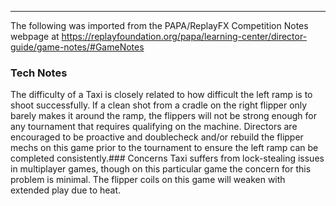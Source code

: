 ***
The following was imported from the PAPA/ReplayFX Competition Notes webpage at https://replayfoundation.org/papa/learning-center/director-guide/game-notes/#GameNotes
### Tech Notes
            
The difficulty of a Taxi is closely related to how difficult the left ramp is to shoot successfully. If a clean shot from a cradle on the right flipper only barely makes it around the ramp, the flippers will not be strong enough for any tournament that requires qualifying on the machine. Directors are encouraged to be proactive and doublecheck and/or rebuild the flipper mechs on this game prior to the tournament to ensure the left ramp can be completed consistently.### Concerns
Taxi suffers from lock-stealing issues in multiplayer games, though on this particular game the concern for this problem is minimal. The flipper coils on this game will weaken with extended play due to heat.
